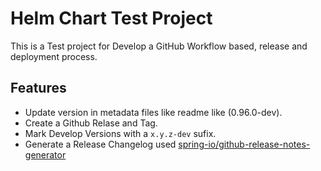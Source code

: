 # Helm Chart Test Project 

This is a Test project for Develop a GitHub Workflow based, release and deployment process.

## Features

* Update version in metadata files like readme like (0.96.0-dev).
* Create a Github Relase and Tag.
* Mark Develop Versions with a ```x.y.z-dev``` sufix.
* Generate a Release Changelog used [spring-io/github-release-notes-generator](https://github.com/spring-io/github-release-notes-generator) 
